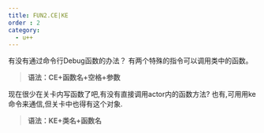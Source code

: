 ```yaml
---
title: FUN2.CE|KE
order : 2
category:
  - u++
---
```

<chatmessage avatar="../../assets/emoji/hx.png" :avatarWidth="40" >
有没有通过命令行Debug函数的办法？
</chatmessage>

<chatmessage avatar="../../assets/emoji/ybk.png" :avatarWidth="40" alignLeft>
有两个特殊的指令可以调用类中的函数。
</chatmessage>

>**语法：CE+函数名+空格+参数**

<gifwithbutton src="../../assets/unrealgif/levelfunction.gif"/>

<chatmessage avatar="../../assets/emoji/bqb (6).png" :avatarWidth="40">
现在很少在关卡内写函数了吧,有没有直接调用actor内的函数方法?
</chatmessage>

<chatmessage avatar="../../assets/emoji/bqb (2).png" :avatarWidth="40" alignLeft>
也有,可用用ke命令来通信,但关卡中也得有这个对象.
</chatmessage>

>**语法：KE+类名+函数名**

<gifwithbutton src="../../assets/unrealgif/keclassfunction.gif"/>

